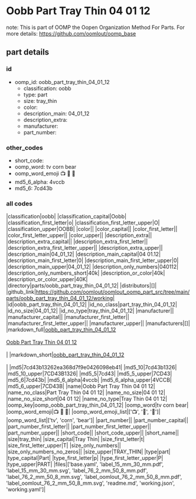 # Oobb Part Tray Thin 04 01 12  

note: This is part of OOMP the Oopen Organization Method For Parts. For more details: https://github.com/oomlout/oomp_base

##  part details





### id
* oomp_id: oobb_part_tray_thin_04_01_12
  * classification: oobb
  * type: part
  * size: tray_thin
  * color: 
  * description_main: 04_01_12
  * description_extra: 
  * manufacturer: 
  * part_number: 

### other_codes
* short_code: 
* oomp_word: tv corn bear
* oomp_word_emoji :tv: :corn: :bear:
* md5_6_alpha: 4vccb
* md5_6: 7cd43b

### all codes 
|classification|oobb|
|classification_capital|Oobb|
|classification_first_letter|o|
|classification_first_letter_upper|O|
|classification_upper|OOBB|
|color||
|color_capital||
|color_first_letter||
|color_first_letter_upper||
|color_upper||
|description_extra||
|description_extra_capital||
|description_extra_first_letter||
|description_extra_first_letter_upper||
|description_extra_upper||
|description_main|04_01_12|
|description_main_capital|04 01.12|
|description_main_first_letter|0|
|description_main_first_letter_upper|0|
|description_main_upper|04_01_12|
|description_only_numbers|040112|
|description_only_numbers_short|40k|
|description_or_color|40k|
|description_or_color_upper|40K|
|directory|parts/oobb_part_tray_thin_04_01_12|
|distributors|[]|
|github_link|https://github.com/oomlout/oomlout_oomp_part_src/tree/main/parts/oobb_part_tray_thin_04_01_12/working|
|id|oobb_part_tray_thin_04_01_12|
|id_no_class|part_tray_thin_04_01_12|
|id_no_size|04_01_12|
|id_no_type|tray_thin_04_01_12|
|manufacturer||
|manufacturer_capital||
|manufacturer_first_letter||
|manufacturer_first_letter_upper||
|manufacturer_upper||
|manufacturers|[]|
|markdown_full|[oobb_part_tray_thin_04_01_12](https://github.com/oomlout/oomlout_oomp_part_src/tree/main/parts/oobb_part_tray_thin_04_01_12/working)<br>[](https://github.com/oomlout/oomlout_oomp_part_src/tree/main/parts/oobb_part_tray_thin_04_01_12/working)<br>[Oobb Part Tray Thin 04 01 12](https://github.com/oomlout/oomlout_oomp_part_src/tree/main/parts/oobb_part_tray_thin_04_01_12/working)<br><br>|
|markdown_short|[oobb_part_tray_thin_04_01_12](https://github.com/oomlout/oomlout_oomp_part_src/tree/main/parts/oobb_part_tray_thin_04_01_12/working)<br><br>|
|md5|7cd43b13262ea368d7f9e0426098eb41|
|md5_10|7cd43b1326|
|md5_10_upper|7CD43B1326|
|md5_5|7cd43|
|md5_5_upper|7CD43|
|md5_6|7cd43b|
|md5_6_alpha|4vccb|
|md5_6_alpha_upper|4VCCB|
|md5_6_upper|7CD43B|
|name|Oobb Part Tray Thin 04 01 12|
|name_no_class|Part Tray Thin 04 01 12|
|name_no_size|04 01 12|
|name_no_size_short|04 01 12|
|name_no_type|Tray Thin 04 01 12|
|oomp_key|oomp_oobb_part_tray_thin_04_01_12|
|oomp_word|tv corn bear|
|oomp_word_emoji|:tv: :corn: :bear:|
|oomp_word_emoji_list|[':tv:', ':corn:', ':bear:']|
|oomp_word_list|['tv', 'corn', 'bear']|
|part_number||
|part_number_capital||
|part_number_first_letter||
|part_number_first_letter_upper||
|part_number_upper||
|short_code||
|short_code_upper||
|short_name||
|size|tray_thin|
|size_capital|Tray Thin|
|size_first_letter|t|
|size_first_letter_upper|T|
|size_only_numbers||
|size_only_numbers_no_zeros||
|size_upper|TRAY_THIN|
|type|part|
|type_capital|Part|
|type_first_letter|p|
|type_first_letter_upper|P|
|type_upper|PART|
|files|['base.yaml', 'label_15_mm_30_mm.pdf', 'label_15_mm_30_mm.svg', 'label_76_2_mm_50_8_mm.pdf', 'label_76_2_mm_50_8_mm.svg', 'label_oomlout_76_2_mm_50_8_mm.pdf', 'label_oomlout_76_2_mm_50_8_mm.svg', 'readme.md', 'working.json', 'working.yaml']|
